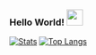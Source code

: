   ### Hello World!  <img src="https://github.com/sciencepal/sciencepal/blob/master/assets/Hi.gif" width="29px">
  [![Stats](https://github-readme-stats.vercel.app/api?username=Epic-R-R&show_icons=true&icon_color=ffffff&bg_color=30,e96443,904e95&title_color=fff&text_color=fff)](https://github-readme-stats.vercel.app/api?username=sciencepal&show_icons=true&theme=radical)
[![Top Langs](https://github-readme-stats.vercel.app/api/top-langs/?username=Epic-R-R&layout=compact)](https://github.com/anuraghazra/github-readme-stats)
